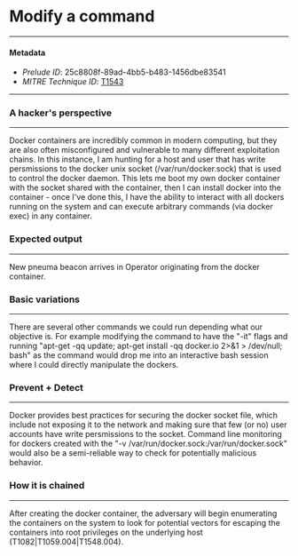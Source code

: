 
# Modify a command

---

#### Metadata

- *Prelude ID*: 25c8808f-89ad-4bb5-b483-1456dbe83541
- *MITRE Technique ID*: [T1543](https://attack.mitre.org/techniques/T1543)

---

### A hacker's perspective

---

Docker containers are incredibly common in modern computing, but they are also often misconfigured and vulnerable to many different exploitation chains. In this instance, I am hunting for a host and user that has write persmissions to the docker unix socket (/var/run/docker.sock) that is used to control the docker daemon. This lets me boot my own docker container with the socket shared with the container, then I can install docker into the container - once I've done this, I have the ability to interact with all dockers running on the system and can execute arbitrary commands (via docker exec) in any container. 

### Expected output

---

New pneuma beacon arrives in Operator originating from the docker container. 

### Basic variations

---

There are several other commands we could run depending what our objective is. For example modifying the command to have the "-it" flags and running "apt-get -qq update; apt-get install -qq docker.io 2>&1 > /dev/null; bash" as the command would drop me into an interactive bash session where I could directly manipulate the dockers. 

### Prevent + Detect

---

Docker provides best practices for securing the docker socket file, which include not exposing it to the network and making sure that few (or no) user accounts have write persmissions to the socket. Command line monitoring for dockers created with the "-v /var/run/docker.sock:/var/run/docker.sock" would also be a semi-reliable way to check for potentially malicious behavior. 

### How it is chained

---

After creating the docker container, the adversary will begin enumerating the containers on the system to look for potential vectors for escaping the containers into root privileges on the underlying host (T1082|T1059.004|T1548.004). 
